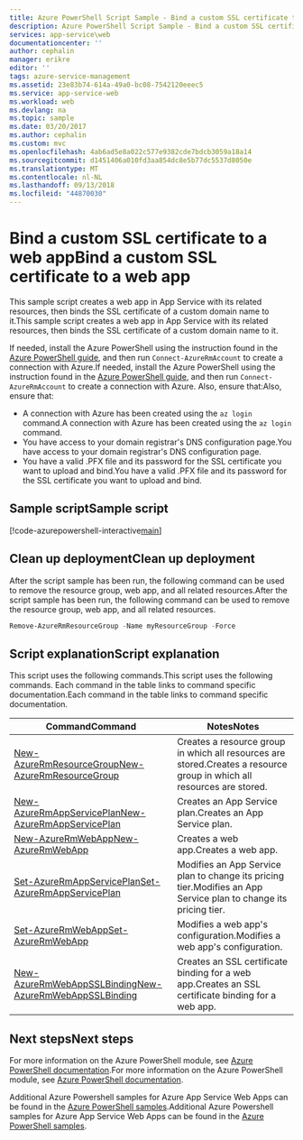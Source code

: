 ```yaml
---
title: Azure PowerShell Script Sample - Bind a custom SSL certificate to a web app | Microsoft Docs
description: Azure PowerShell Script Sample - Bind a custom SSL certificate to a web app
services: app-service\web
documentationcenter: ''
author: cephalin
manager: erikre
editor: ''
tags: azure-service-management
ms.assetid: 23e83b74-614a-49a0-bc08-7542120eeec5
ms.service: app-service-web
ms.workload: web
ms.devlang: na
ms.topic: sample
ms.date: 03/20/2017
ms.author: cephalin
ms.custom: mvc
ms.openlocfilehash: 4ab6ad5e8a022c577e9382cde7bdcb3059a18a14
ms.sourcegitcommit: d1451406a010fd3aa854dc8e5b77dc5537d8050e
ms.translationtype: MT
ms.contentlocale: nl-NL
ms.lasthandoff: 09/13/2018
ms.locfileid: "44870030"
---
```

# <a name="bind-a-custom-ssl-certificate-to-a-web-app"></a><span data-ttu-id="6ec09-103">Bind a custom SSL certificate to a web app</span><span class="sxs-lookup"><span data-stu-id="6ec09-103">Bind a custom SSL certificate to a web app</span></span>

<span data-ttu-id="6ec09-104">This sample script creates a web app in App Service with its related resources, then binds the SSL certificate of a custom domain name to it.</span><span class="sxs-lookup"><span data-stu-id="6ec09-104">This sample script creates a web app in App Service with its related resources, then binds the SSL certificate of a custom domain name to it.</span></span> 

<span data-ttu-id="6ec09-105">If needed, install the Azure PowerShell using the instruction found in the [Azure PowerShell guide](/powershell/azure/overview), and then run `Connect-AzureRmAccount` to create a connection with Azure.</span><span class="sxs-lookup"><span data-stu-id="6ec09-105">If needed, install the Azure PowerShell using the instruction found in the [Azure PowerShell guide](/powershell/azure/overview), and then run `Connect-AzureRmAccount` to create a connection with Azure.</span></span> <span data-ttu-id="6ec09-106">Also, ensure that:</span><span class="sxs-lookup"><span data-stu-id="6ec09-106">Also, ensure that:</span></span>

- <span data-ttu-id="6ec09-107">A connection with Azure has been created using the `az login` command.</span><span class="sxs-lookup"><span data-stu-id="6ec09-107">A connection with Azure has been created using the `az login` command.</span></span>
- <span data-ttu-id="6ec09-108">You have access to your domain registrar's DNS configuration page.</span><span class="sxs-lookup"><span data-stu-id="6ec09-108">You have access to your domain registrar's DNS configuration page.</span></span>
- <span data-ttu-id="6ec09-109">You have a valid .PFX file and its password for the SSL certificate you want to upload and bind.</span><span class="sxs-lookup"><span data-stu-id="6ec09-109">You have a valid .PFX file and its password for the SSL certificate you want to upload and bind.</span></span>

## <a name="sample-script"></a><span data-ttu-id="6ec09-110">Sample script</span><span class="sxs-lookup"><span data-stu-id="6ec09-110">Sample script</span></span>

[!code-azurepowershell-interactive[main](../../../powershell_scripts/app-service/configure-ssl-certificate/configure-ssl-certificate.ps1?highlight=1-3 "Bind a custom SSL certificate to a web app")]

## <a name="clean-up-deployment"></a><span data-ttu-id="6ec09-111">Clean up deployment</span><span class="sxs-lookup"><span data-stu-id="6ec09-111">Clean up deployment</span></span> 

<span data-ttu-id="6ec09-112">After the script sample has been run, the following command can be used to remove the resource group, web app, and all related resources.</span><span class="sxs-lookup"><span data-stu-id="6ec09-112">After the script sample has been run, the following command can be used to remove the resource group, web app, and all related resources.</span></span>

```powershell
Remove-AzureRmResourceGroup -Name myResourceGroup -Force
```

## <a name="script-explanation"></a><span data-ttu-id="6ec09-113">Script explanation</span><span class="sxs-lookup"><span data-stu-id="6ec09-113">Script explanation</span></span>

<span data-ttu-id="6ec09-114">This script uses the following commands.</span><span class="sxs-lookup"><span data-stu-id="6ec09-114">This script uses the following commands.</span></span> <span data-ttu-id="6ec09-115">Each command in the table links to command specific documentation.</span><span class="sxs-lookup"><span data-stu-id="6ec09-115">Each command in the table links to command specific documentation.</span></span>

| <span data-ttu-id="6ec09-116">Command</span><span class="sxs-lookup"><span data-stu-id="6ec09-116">Command</span></span> | <span data-ttu-id="6ec09-117">Notes</span><span class="sxs-lookup"><span data-stu-id="6ec09-117">Notes</span></span> |
|---|---|
| [<span data-ttu-id="6ec09-118">New-AzureRmResourceGroup</span><span class="sxs-lookup"><span data-stu-id="6ec09-118">New-AzureRmResourceGroup</span></span>](/powershell/module/azurerm.resources/new-azurermresourcegroup) | <span data-ttu-id="6ec09-119">Creates a resource group in which all resources are stored.</span><span class="sxs-lookup"><span data-stu-id="6ec09-119">Creates a resource group in which all resources are stored.</span></span> |
| [<span data-ttu-id="6ec09-120">New-AzureRmAppServicePlan</span><span class="sxs-lookup"><span data-stu-id="6ec09-120">New-AzureRmAppServicePlan</span></span>](/powershell/module/azurerm.websites/new-azurermappserviceplan) | <span data-ttu-id="6ec09-121">Creates an App Service plan.</span><span class="sxs-lookup"><span data-stu-id="6ec09-121">Creates an App Service plan.</span></span> |
| [<span data-ttu-id="6ec09-122">New-AzureRmWebApp</span><span class="sxs-lookup"><span data-stu-id="6ec09-122">New-AzureRmWebApp</span></span>](/powershell/module/azurerm.websites/new-azurermwebapp) | <span data-ttu-id="6ec09-123">Creates a web app.</span><span class="sxs-lookup"><span data-stu-id="6ec09-123">Creates a web app.</span></span> |
| [<span data-ttu-id="6ec09-124">Set-AzureRmAppServicePlan</span><span class="sxs-lookup"><span data-stu-id="6ec09-124">Set-AzureRmAppServicePlan</span></span>](/powershell/module/azurerm.websites/set-azurermappserviceplan) | <span data-ttu-id="6ec09-125">Modifies an App Service plan to change its pricing tier.</span><span class="sxs-lookup"><span data-stu-id="6ec09-125">Modifies an App Service plan to change its pricing tier.</span></span> |
| [<span data-ttu-id="6ec09-126">Set-AzureRmWebApp</span><span class="sxs-lookup"><span data-stu-id="6ec09-126">Set-AzureRmWebApp</span></span>](/powershell/module/azurerm.websites/set-azurermwebapp) | <span data-ttu-id="6ec09-127">Modifies a web app's configuration.</span><span class="sxs-lookup"><span data-stu-id="6ec09-127">Modifies a web app's configuration.</span></span> |
| [<span data-ttu-id="6ec09-128">New-AzureRmWebAppSSLBinding</span><span class="sxs-lookup"><span data-stu-id="6ec09-128">New-AzureRmWebAppSSLBinding</span></span>](/powershell/module/azurerm.websites/new-azurermwebappsslbinding) | <span data-ttu-id="6ec09-129">Creates an SSL certificate binding for a web app.</span><span class="sxs-lookup"><span data-stu-id="6ec09-129">Creates an SSL certificate binding for a web app.</span></span> |

## <a name="next-steps"></a><span data-ttu-id="6ec09-130">Next steps</span><span class="sxs-lookup"><span data-stu-id="6ec09-130">Next steps</span></span>

<span data-ttu-id="6ec09-131">For more information on the Azure PowerShell module, see [Azure PowerShell documentation](/powershell/azure/overview).</span><span class="sxs-lookup"><span data-stu-id="6ec09-131">For more information on the Azure PowerShell module, see [Azure PowerShell documentation](/powershell/azure/overview).</span></span>

<span data-ttu-id="6ec09-132">Additional Azure Powershell samples for Azure App Service Web Apps can be found in the [Azure PowerShell samples](../app-service-powershell-samples.md).</span><span class="sxs-lookup"><span data-stu-id="6ec09-132">Additional Azure Powershell samples for Azure App Service Web Apps can be found in the [Azure PowerShell samples](../app-service-powershell-samples.md).</span></span>
